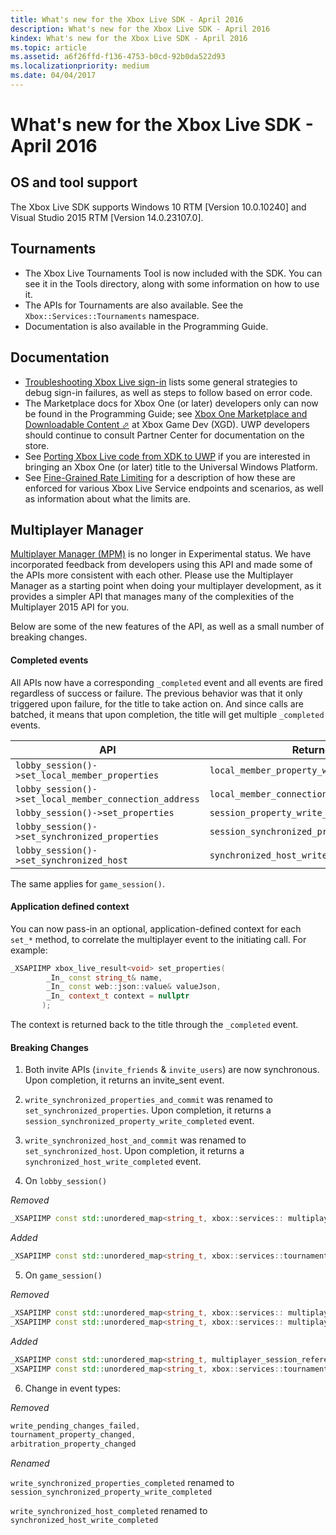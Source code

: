 ```yaml
---
title: What's new for the Xbox Live SDK - April 2016
description: What's new for the Xbox Live SDK - April 2016
kindex: What's new for the Xbox Live SDK - April 2016
ms.topic: article
ms.assetid: a6f26ffd-f136-4753-b0cd-92b0da522d93
ms.localizationpriority: medium
ms.date: 04/04/2017
---
```


# What's new for the Xbox Live SDK - April 2016


## OS and tool support

The Xbox Live SDK supports Windows 10 RTM [Version 10.0.10240] and Visual Studio 2015 RTM [Version 14.0.23107.0].


## Tournaments

- The Xbox Live Tournaments Tool is now included with the SDK.  You can see it in the Tools directory, along with some information on how to use it.
- The APIs for Tournaments are also available.  See the `Xbox::Services::Tournaments` namespace.
- Documentation is also available in the Programming Guide.


## Documentation

- [Troubleshooting Xbox Live sign-in](../../../features/identity/auth/live-troubleshooting-sign-in.md) lists some general strategies to debug sign-in failures, as well as steps to follow based on error code.
- The Marketplace docs for Xbox One (or later) developers only can now be found in the Programming Guide; see <a href="https://developer.microsoft.com/games/xbox/docs/xboxlive/xbox-live-partners/xbox-marketplace/marketplace-and-downloadable-content" target="_blank">Xbox One Marketplace and Downloadable Content &#11008;</a> at Xbox Game Dev (XGD).  UWP developers should continue to consult Partner Center for documentation on the store.
- See [Porting Xbox Live code from XDK to UWP](../../../test-release/services-tools/live-port-xbl-code-from-xdk-to-uwp.md) if you are interested in bringing an Xbox One (or later) title to the Universal Windows Platform.
- See [Fine-Grained Rate Limiting](../../../test-release/services-tools/best-practices/live-fine-grained-rate-limiting.md) for a description of how these are enforced for various Xbox Live Service endpoints and scenarios, as well as information about what the limits are.


## Multiplayer Manager

[Multiplayer Manager (MPM)](../../../features/multiplayer/mpm/live-multiplayer-manager-nav.md) is no longer in Experimental status.  We have incorporated feedback from developers using this API and made some of the APIs more consistent with each other.  Please use the Multiplayer Manager as a starting point when doing your multiplayer development, as it provides a simpler API that manages many of the complexities of the Multiplayer 2015 API for you.

Below are some of the new features of the API, as well as a small number of breaking changes.


#### Completed events

All APIs now have a corresponding ```_completed``` event and all events are fired regardless of success or failure. The previous behavior was that it only triggered upon failure, for the title to take action on. And since calls are batched, it means that upon completion, the title will get multiple ```_completed``` events.

| API | Returned Event |
|-----|----------------|
| ```lobby_session()->set_local_member_properties``` |  ```local_member_property_write_completed ```
| ```lobby_session()->set_local_member_connection_address``` | ```local_member_connection_address_write_completed``` |
| ```lobby_session()->set_properties``` | ```session_property_write_completed``` |
| ```lobby_session()->set_synchronized_properties``` | ```session_synchronized_property_write_completed``` |
| ```lobby_session()->set_synchronized_host``` | ```synchronized_host_write_completed``` |

The same applies for ```game_session()```.


#### Application defined context

You can now pass-in an optional, application-defined context for each `set_*` method, to correlate the multiplayer event to the initiating call.
For example:

```cpp
_XSAPIIMP xbox_live_result<void> set_properties(
        _In_ const string_t& name,
        _In_ const web::json::value& valueJson,
        _In_ context_t context = nullptr
       );
```

The context is returned back to the title through the ```_completed``` event.


#### Breaking Changes

1.    Both invite APIs (```invite_friends``` & ```invite_users```) are now synchronous. Upon completion, it returns an invite_sent event.

2.    ```write_synchronized_properties_and_commit``` was renamed to ```set_synchronized_properties```. Upon completion, it returns a ```session_synchronized_property_write_completed``` event.

3.    ```write_synchronized_host_and_commit``` was renamed to ```set_synchronized_host```. Upon completion, it returns a ```synchronized_host_write_completed``` event.

4.    On ```lobby_session()```

  *Removed*

```cpp
_XSAPIIMP const std::unordered_map<string_t, xbox::services:: multiplayer::multiplayer_session_tournaments_server& tournaments_server() const;
```

  *Added*

```cpp
_XSAPIIMP const std::unordered_map<string_t, xbox::services::tournaments::tournament_team_result>& tournament_team_results() const;
```

5.    On ```game_session()```

  *Removed*

```cpp
_XSAPIIMP const std::unordered_map<string_t, xbox::services:: multiplayer::multiplayer_session_tournaments_server& tournaments_server() const;
_XSAPIIMP const std::unordered_map<string_t, xbox::services:: multiplayer::multiplayer_session_arbitration_server& arbitration_server() const;
```
  *Added*

```cpp
_XSAPIIMP const std::unordered_map<string_t, multiplayer_session_reference>& tournament_teams() const;
_XSAPIIMP const std::unordered_map<string_t, xbox::services::tournaments::tournament_team_result>& tournament_team_results() const;
```

6.    Change in event types:

  *Removed*

```cpp
write_pending_changes_failed,
tournament_property_changed,
arbitration_property_changed
```

  *Renamed*

  ```write_synchronized_properties_completed``` renamed to ```session_synchronized_property_write_completed```

  ```write_synchronized_host_completed``` renamed to ```synchronized_host_write_completed```
